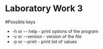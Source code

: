 # Laboratory Work 3
#Possible keys
* -h or -- help                                      - print options of the program
* -v or --version                                    - version of the file
* -p or --print                                      - print list of values
